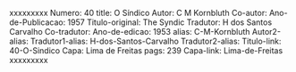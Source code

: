 xxxxxxxxx
Numero: 40
title: O Síndico
Autor: C M Kornbluth
Co-autor: 
Ano-de-Publicacao: 1957
Titulo-original: The Syndic
Tradutor: H dos Santos Carvalho
Co-tradutor: 
Ano-de-edicao: 1953
alias: C-M-Kornbluth
Autor2-alias: 
Tradutor1-alias: H-dos-Santos-Carvalho
Tradutor2-alias: 
Titulo-link: 40-O-Sindico
Capa: Lima de Freitas
pags: 239
Capa-link: Lima-de-Freitas
xxxxxxxxx